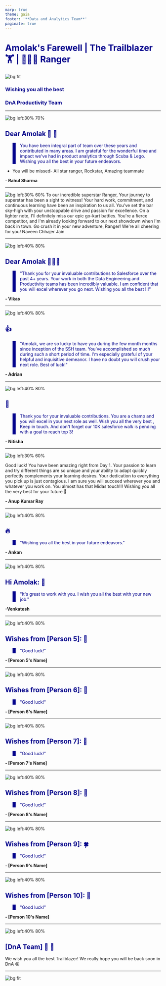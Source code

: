 ```yaml
---
marp: true
theme: gaia
footer: '**Data and Analytics Team**'
paginate: true
---
```



#  Amolak's Farewell | The Trailblazer 🏋️ | 🌟🌟🌟 Ranger


![bg fit](https://www.salesforce.com/blog/wp-content/uploads/sites/2/2024/04/2024-05-360Blog-MascotGroup-1500x844-WithoutGenie.png?w=889&h=500)


### Wishing you all the best

### DnA Productivity Team

---

![bg left:30% 70%](https://rahulcodewiz.github.io/amolak_farewell/images/10.jpg)
## Dear Amolak 💐 🤟


> You have been integral part of team over these years and contributed in many areas. I am grateful for the wonderful time and impact we've had in product analytics through Scuba & Lego. Wishing you all the best in your future endeavors.

- You will be missed- All star ranger, Rockstar, Amazing teammate


**- Rahul Sharma**

---
![bg left:30% 60%](https://rahulcodewiz.github.io/amolak_farewell/images/2.jpg)
To our incredible superstar Ranger,
Your journey to superstar has been a sight to witness! Your hard work, commitment, and continuous learning have been an inspiration to us all. You've set the bar sky-high with your unstoppable drive and passion for excellence. On a lighter note, I'll definitely miss our epic go-kart battles. You're a fierce competitor, and I'm already looking forward to our next showdown when I'm back in town.
Go crush it in your new adventure, Ranger! We're all cheering for you! Naveen Chhajer Jain

---


![bg left:40% 80%](https://rahulcodewiz.github.io/amolak_farewell/images/IMG-20231029-WA0018.jpg)
## Dear Amolak 🌟🌟🌟

> "Thank you for your invaluable contributions to Salesforce over the past 4+ years. Your work in both the Data Engineering and Productivity teams has been incredibly valuable. I am confident that you will excel wherever you go next. Wishing you all the best !!!"

**- Vikas**

---

![bg left:40% 80%](https://www.salesforce.com/blog/wp-content/uploads/sites/2/2021/12/2021-12-360Blog-2D-IndividualIllustrations-Astro.png)

## 👍

> "Amolak, we are so lucky to have you during the few month months since inception of the SSH team.  You've accomplished so much during such a short period of time.  I'm especially grateful of your helpful and inquisitive demeanor.  I have no doubt you will crush your next role.  Best of luck!"

**- Adrian**


---

![bg left:40% 80%](https://rahulcodewiz.github.io/amolak_farewell/images/6.jpg)

## 💫

> Thank you for your invaluable contributions. You are a champ and you will excel in your next role as well. Wish you all the very best , Keep in touch. And don't forget our 10K salesforce walk is pending with a goal to reach top  3!

**- Nitisha**

---

![bg left:30% 60%](https://rahulcodewiz.github.io/amolak_farewell/images/6.jpg)

Good luck! You have been amazing right from Day 1. Your passion to learn and try different things are so unique and your ability to adapt quickly perfectly complements your learning desires. Your dedication to everything you pick up is just contagious. I am sure you will succeed wherever you and whatever you work on. You almost has that Midas touch!!! Wishing you all the very best for your future 🚀 

**- Anup Kumar Ray**

---

![bg left:40% 80%](https://www.salesforce.com/blog/wp-content/uploads/sites/2/2021/12/2021-12-360Blog-2D-IndividualIllustrations-Ruth.png)

## 🔥

> "Wishing you all the best in your future endeavors."

**- Ankan**

---

![bg left:40% 80%](https://www.salesforce.com/blog/wp-content/uploads/sites/2/2023/05/2023-05-360Blog-ContextualDriver-Zig-567x844-1.png)

## Hi Amolak: 🌈

> "It's great to work with you. I wish you all the best with your new job."

**-Venkatesh**

---

![bg left:40% 80%](https://example.com/codey-mascot.jpg)
## Wishes from [Person 5]: 🎯

> "Good luck!"

**- [Person 5's Name]**

---

![bg left:40% 80%](https://example.com/astro-mascot.jpg)
## Wishes from [Person 6]: 🚀

> "Good luck!"

**- [Person 6's Name]**

---

![bg left:40% 80%](https://example.com/codey-mascot.jpg)
## Wishes from [Person 7]: 🌻

> "Good luck!"

**- [Person 7's Name]**

---

![bg left:40% 80%](https://example.com/astro-mascot.jpg)
## Wishes from [Person 8]: 🤗

> "Good luck!"

**- [Person 8's Name]**

---

![bg left:40% 80%](https://example.com/codey-mascot.jpg)
## Wishes from [Person 9]: 🍀

> "Good luck!"

**- [Person 9's Name]**

---

![bg left:40% 80%](https://example.com/astro-mascot.jpg)
## Wishes from [Person 10]: 💐

> "Good luck!"

**- [Person 10's Name]**

---
![bg left:40% 80%](https://rahulcodewiz.github.io/amolak_farewell/images/N.png)

## [DnA Team] 💼 🌟

We wish you all the best Trailblazer! We really hope you will be back soon in DnA 😜

---

![bg fit](https://www.appdraft.com/wp-content/uploads/2021/11/character-hearts.png)



<style>
@import url('https://fonts.googleapis.com/css2?family=Caveat:wght@400;700&display=swap');
section {
  font-family: 'Caveat', cursive;
  background-color: lightblue;
}
h1, h2, h3, h4 {
  color: darkblue;
}
blockquote {
  border-left: 10px solid darkblue;
  color: darkblue;
}

/* Slide-specific styles */
section:nth-of-type(1) {
  animation: fadeIn 2s;
}
section:nth-of-type(2) {
  animation: slideInLeft 2s;
}
section:nth-of-type(3) {
  animation: slideInRight 2s;
}
section:nth-of-type(4) {
  animation: bounceIn 2s;
}
section:nth-of-type(5) {
  animation: zoomIn 2s;
}
section:nth-of-type(6) {
  animation: rotateIn 2s;
}
section:nth-of-type(7) {
  animation: slideInUp 2s;
}
section:nth-of-type(8) {
  animation: flipInX 2s;
}
section:nth-of-type(9) {
  animation: flipInY 2s;
}
section:nth-of-type(10) {
  animation: lightSpeedIn 2s;
}
section:nth-of-type(11) {
  animation: jackInTheBox 2s;
}
section:nth-of-type(12) {
  animation: rollIn 2s;
}

/* Keyframes for animations */
@keyframes fadeIn {
  from { opacity: 0; }
  to { opacity: 1; }
}
@keyframes slideInLeft {
  from { transform: translateX(-100%); }
  to { transform: translateX(0); }
}
@keyframes slideInRight {
  from { transform: translateX(100%); }
  to { transform: translateX(0); }
}
@keyframes bounceIn {
  from, 20%, 40%, 60%, 80%, to {
    animation-timing-function: cubic-bezier(0.215, 0.610, 0.355, 1.000);
  }
  0% {
    opacity: 0;
    transform: scale3d(.3, .3, .3);
  }
  20% {
    transform: scale3d(1.1, 1.1, 1.1);
  }
  40% {
    transform: scale3d(.9, .9, .9);
  }
  60% {
    opacity: 1;
    transform: scale3d(1.03, 1.03, 1.03);
  }
  80% {
    transform: scale3d(.97, .97, .97);
  }
  to {
    opacity: 1;
    transform: scale3d(1, 1, 1);
  }
}
@keyframes zoomIn {
  from { opacity: 0; transform: scale(.3); }
  50% { opacity: 1; }
}
@keyframes rotateIn {
  from { transform: rotate3d(0, 0, 1, -200deg); opacity: 0; }
  to { transform: rotate3d(0, 0, 1, 0deg); opacity: 1; }
}
@keyframes slideInUp {
  from { transform: translateY(100%); }
  to { transform: translateY(0); }
}
@keyframes flipInX {
  from {
    transform: perspective(400px) rotateX(90deg);
    animation-timing-function: ease-in;
    opacity: 0;
  }
  40% {
    transform: perspective(400px) rotateX(-10deg);
    animation-timing-function: ease-in;
    opacity: 1;
  }
  70% {
    transform: perspective(400px) rotateX(10deg);
    animation-timing-function: ease-in;
  }
  to {
    transform: perspective(400px) rotateX(0);
    animation-timing-function: ease-in;
  }
}
@keyframes flipInY {
  from {
    transform: perspective(400px) rotateY(90deg);
    animation-timing-function: ease-in;
    opacity: 0;
  }
  40% {
    transform: perspective(400px) rotateY(-10deg);
    animation-timing-function: ease-in;
    opacity: 1;
  }
  70% {
    transform: perspective(400px) rotateY(10deg);
    animation-timing-function: ease-in;
  }
  to {
    transform: perspective(400px) rotateY(0);
    animation-timing-function: ease-in;
  }
}
@keyframes lightSpeedIn {
  from {
    transform: translate3d(100%, 0, 0) skewX(-30deg);
    opacity: 0;
  }
  60% {
    transform: skewX(20deg);
    opacity: 1;
  }
  80% {
    transform: skewX(-5deg);
    opacity: 1;
  }
  to {
    transform: none;
    opacity: 1;
  }
}
@keyframes jackInTheBox {
  from {
    opacity: 0;
    transform: scale(0.1) rotate(30deg);
    transform-origin: center bottom;
  }
  50% {
    transform: rotate(-10deg);
  }
  70% {
    transform: rotate(3deg);
  }
  to {
    opacity: 1;
    transform: scale(1);
  }
}
@keyframes rollIn {
  from {
    opacity: 0;
    transform: translate3d(-100%, 0, 0) rotate3d(0, 0, 1, -120deg);
  }
  to {
    opacity: 1;
    transform: none;
  }
}

</style>
